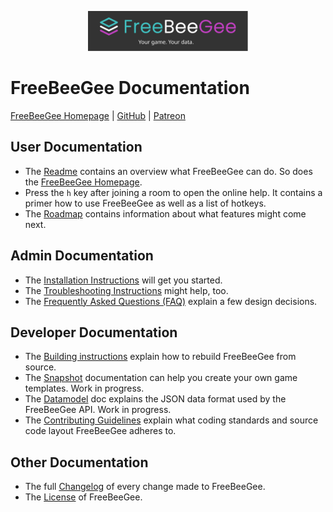 <p align="center">
  <img width="256" src="FreeBeeGee-logo.svg">
</p>

# FreeBeeGee Documentation

[FreeBeeGee Homepage](https://freebeegee.org/) | [GitHub](https://github.com/ludus-leonis/FreeBeeGee) | [Patreon](https://www.patreon.com/LudusLeonis)

## User Documentation

* The [Readme](../README.md) contains an overview what FreeBeeGee can do. So does the [FreeBeeGee Homepage](https://freebeegee.org/).
* Press the `h` key after joining a room to open the online help. It contains a primer how to use FreeBeeGee as well as a list of hotkeys.
* The [Roadmap](roadmap.md) contains information about what features might come next.

## Admin Documentation

* The [Installation Instructions](INSTALL.md) will get you started.
* The [Troubleshooting Instructions](troubleshooting.md) might help, too.
* The [Frequently Asked Questions (FAQ)](FAQ.md) explain a few design decisions.

## Developer Documentation

* The [Building instructions](build.md) explain how to rebuild FreeBeeGee from source.
* The [Snapshot](snapshots.md) documentation can help you create your own game templates. Work in progress.
* The [Datamodel](datamodel.md) doc explains the JSON data format used by the FreeBeeGee API. Work in progress.
* The [Contributing Guidelines](../CONTRIBUTING.md) explain what coding standards and source code layout FreeBeeGee adheres to.

## Other Documentation

* The full [Changelog](../CHANGELOG.md) of every change made to FreeBeeGee.
* The [License](../LICENSE.md) of FreeBeeGee.
